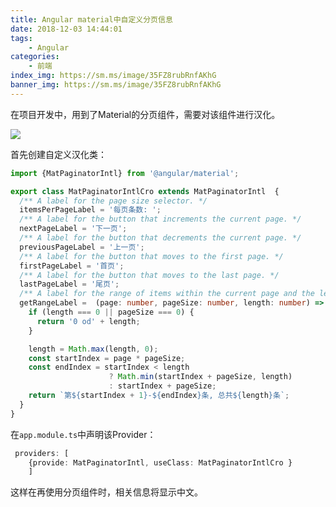 ```yaml
---
title: Angular material中自定义分页信息
date: 2018-12-03 14:44:01
tags:
    - Angular
categories:
    - 前端
index_img: https://sm.ms/image/35FZ8rubRnfAKhG
banner_img: https://sm.ms/image/35FZ8rubRnfAKhG
---
```


在项目开发中，用到了Material的分页组件，需要对该组件进行汉化。

![](https://ws1.sinaimg.cn/large/806e3151ly1fxtkeefsycj20gt065jrd.jpg)

首先创建自定义汉化类：

```typescript
import {MatPaginatorIntl} from '@angular/material';

export class MatPaginatorIntlCro extends MatPaginatorIntl  {
  /** A label for the page size selector. */
  itemsPerPageLabel = '每页条数: ';
  /** A label for the button that increments the current page. */
  nextPageLabel = '下一页';
  /** A label for the button that decrements the current page. */
  previousPageLabel = '上一页';
  /** A label for the button that moves to the first page. */
  firstPageLabel = '首页';
  /** A label for the button that moves to the last page. */
  lastPageLabel = '尾页';
  /** A label for the range of items within the current page and the length of the whole list. */
  getRangeLabel =  (page: number, pageSize: number, length: number) => {
    if (length === 0 || pageSize === 0) {
      return '0 od' + length;
    }

    length = Math.max(length, 0);
    const startIndex = page * pageSize;
    const endIndex = startIndex < length
                      ? Math.min(startIndex + pageSize, length)
                      : startIndex + pageSize;
    return `第${startIndex + 1}-${endIndex}条, 总共${length}条`;
  }
}
```

在`app.module.ts`中声明该Provider：
```typescript
 providers: [
    {provide: MatPaginatorIntl, useClass: MatPaginatorIntlCro }
    ]
```
这样在再使用分页组件时，相关信息将显示中文。
